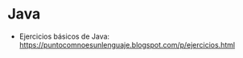 # Java

- Ejercicios básicos de Java: https://puntocomnoesunlenguaje.blogspot.com/p/ejercicios.html
